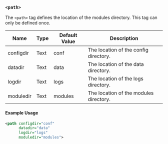 <!-- This file contains a page fragment. Any changes will affect all pages that include it. -->

### `<path>`

The `<path>` tag defines the location of the modules directory. This tag can only be defined once.

Name      | Type | Default Value | Description
--------- | ---- | ------------- | -----------
configdir | Text | conf          | The location of the config directory.
datadir   | Text | data          | The location of the data directory.
logdir    | Text | logs          | The location of the logs directory.
moduledir | Text | modules       | The location of the modules directory.

#### Example Usage

```xml
<path configdir="conf"
      datadir="data"
      logdir="logs"
      moduledir="modules">
```
